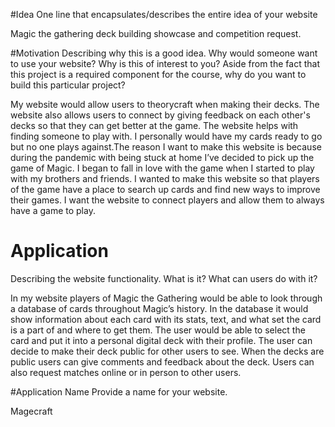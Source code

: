 #Idea
One line that encapsulates/describes the entire idea of your website

Magic the gathering deck building showcase and competition request.

#Motivation 
Describing why this is a good idea. Why would someone want to use
your website? Why is this of interest to you? Aside from the fact that this project is a required
component for the course, why do you want to build this particular project?

My website would allow users to theorycraft when making their decks. The website also allows
users to connect by giving feedback on each other's decks so that they can get better at the game.
The website helps with finding someone to play with. I personally would have my cards ready to
go but no one plays against.The reason I want to make this website is because during the
pandemic with being stuck at home I’ve decided to pick up the game of Magic. I began to fall in
love with the game when I started to play with my brothers and friends. I wanted to make this
website so that players of the game have a place to search up cards and find new ways to
improve their games. I want the website to connect players and allow them to always have a
game to play.

# Application 
Describing the website functionality. What is it? What can users do
with it?

In my website players of Magic the Gathering would be able to look through a database of cards
throughout Magic’s history. In the database it would show information about each card with its
stats, text, and what set the card is a part of and where to get them. The user would be able to
select the card and put it into a personal digital deck with their profile. The user can decide to
make their deck public for other users to see. When the decks are public users can give
comments and feedback about the deck. Users can also request matches online or in person to
other users.

#Application Name 
Provide a name for your website.

Magecraft
